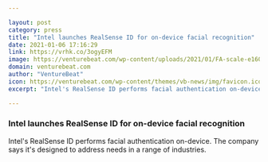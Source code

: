 ```yaml
---

layout: post
category: press
title: "Intel launches RealSense ID for on-device facial recognition"
date: 2021-01-06 17:16:29
link: https://vrhk.co/3ogyEFM
image: https://venturebeat.com/wp-content/uploads/2021/01/FA-scale-e1609799705593.png?w=1200&strip=all
domain: venturebeat.com
author: "VentureBeat"
icon: https://venturebeat.com/wp-content/themes/vb-news/img/favicon.ico
excerpt: "Intel's RealSense ID performs facial authentication on-device. The company says it's designed to address needs in a range of industries."

---
```


### Intel launches RealSense ID for on-device facial recognition

Intel's RealSense ID performs facial authentication on-device. The company says it's designed to address needs in a range of industries.